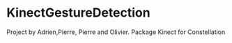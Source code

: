 # KinectGestureDetection
Project by Adrien,Pierre, Pierre and Olivier. Package Kinect for Constellation
